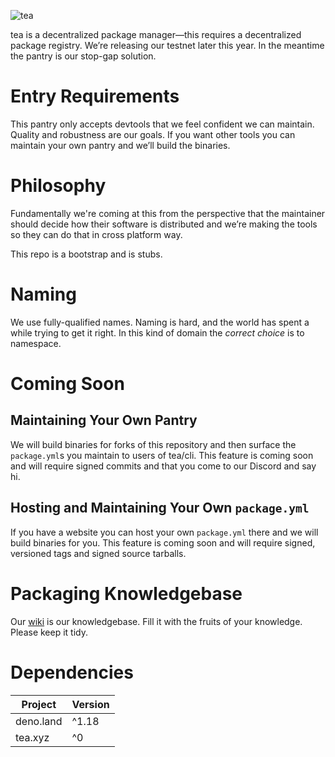 ![tea](https://tea.xyz/banner.png)

tea is a decentralized package manager—this requires a decentralized package
registry. We’re releasing our testnet later this year. In the meantime the
pantry is our stop-gap solution.

# Entry Requirements

This pantry only accepts devtools that we feel confident we can maintain.
Quality and robustness are our goals. If you want other tools you can maintain
your own pantry and we’ll build the binaries.

# Philosophy

Fundamentally we're coming at this from the perspective that the maintainer
should decide how their software is distributed and we’re making the tools so
they can do that in cross platform way.

This repo is a bootstrap and is stubs.

# Naming

We use fully-qualified names. Naming is hard, and the world has spent a while
trying to get it right. In this kind of domain the *correct choice* is
to namespace.

# Coming Soon

## Maintaining Your Own Pantry

We will build binaries for forks of this repository and then surface the
`package.yml`s you maintain to users of tea/cli. This feature is coming
soon and will require signed commits and that you come to our Discord and say
hi.

## Hosting and Maintaining Your Own `package.yml`

If you have a website you can host your own `package.yml` there and we will
build binaries for you. This feature is coming soon and will require
signed, versioned tags and signed source tarballs.

# Packaging Knowledgebase

Our [wiki](/wiki) is our knowledgebase. Fill it with the fruits of your
knowledge. Please keep it tidy.

# Dependencies

|   Project   | Version |
|-------------|---------|
| deno.land   | ^1.18   |
| tea.xyz     | ^0      |
